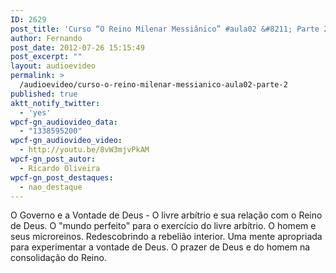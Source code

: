 ```yaml
---
ID: 2629
post_title: 'Curso “O Reino Milenar Messiânico” #aula02 &#8211; Parte 2'
author: Fernando
post_date: 2012-07-26 15:15:49
post_excerpt: ""
layout: audioevideo
permalink: >
  /audioevideo/curso-o-reino-milenar-messianico-aula02-parte-2
published: true
aktt_notify_twitter:
  - 'yes'
wpcf-gn_audiovideo_data:
  - "1338595200"
wpcf-gn_audiovideo_video:
  - http://youtu.be/8vW3mjvPkAM
wpcf-gn_post_autor:
  - Ricardo Oliveira
wpcf-gn_post_destaques:
  - nao_destaque
---
```

O Governo e a Vontade de Deus - O livre arbítrio e sua relação com o Reino de Deus. O "mundo perfeito" para o exercício do livre arbítrio. O homem e seus microreinos. Redescobrindo a rebelião interior. Uma mente apropriada para experimentar a vontade de Deus. O prazer de Deus e do homem na consolidação do Reino.

&nbsp;
